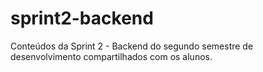 # sprint2-backend
Conteúdos da Sprint 2 - Backend do segundo semestre de desenvolvimento compartilhados com os alunos.
